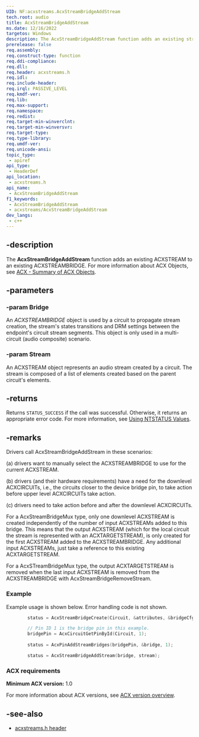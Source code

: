 ```yaml
---
UID: NF:acxstreams.AcxStreamBridgeAddStream
tech.root: audio
title: AcxStreamBridgeAddStream
ms.date: 12/16/2022
targetos: Windows
description: The AcxStreamBridgeAddStream function adds an existing stream to an existing bridge. This function is located in the acxstream header.
prerelease: false
req.assembly: 
req.construct-type: function
req.ddi-compliance: 
req.dll: 
req.header: acxstreams.h
req.idl: 
req.include-header: 
req.irql: PASSIVE_LEVEL
req.kmdf-ver: 
req.lib: 
req.max-support: 
req.namespace: 
req.redist: 
req.target-min-winverclnt: 
req.target-min-winversvr: 
req.target-type: 
req.type-library: 
req.umdf-ver: 
req.unicode-ansi: 
topic_type:
 - apiref
api_type:
 - HeaderDef 
api_location:
 - acxstreams.h
api_name:
 - AcxStreamBridgeAddStream
f1_keywords:
 - AcxStreamBridgeAddStream
 - acxstreams/AcxStreamBridgeAddStream
dev_langs:
 - c++
---
```


## -description

The **AcxStreamBridgeAddStream** function adds an existing ACXSTREAM to an existing ACXSTREAMBRIDGE.  For more information about ACX Objects, see [ACX - Summary of ACX Objects](/windows-hardware/drivers/audio/acx-summary-of-objects).

## -parameters

### -param Bridge

An *ACXSTREAMBRIDGE* object is used by a circuit to propagate stream creation, the stream's states transitions and DRM settings between the endpoint's circuit stream segments. This object is only used in a multi-circuit (audio composite) scenario.

### -param Stream

An ACXSTREAM object represents an audio stream created by a circuit. The stream is composed of a list of elements created based on the parent circuit's elements.

## -returns

Returns `STATUS_SUCCESS` if the call was successful. Otherwise, it returns an appropriate error code. For more information, see [Using NTSTATUS Values](/windows-hardware/drivers/kernel/using-ntstatus-values).

## -remarks

Drivers call AcxStreamBridgeAddStream in these scenarios:

(a) drivers want to manually select the ACXSTREAMBRIDGE to use for the current ACXSTREAM.

(b) drivers (and their hardware requirements) have a need for the downlevel ACXCIRCUITs, i.e., the circuits closer to the device bridge pin, to take action before upper level ACXCIRCUITs take action.

(c) drivers need to take action before and after the downlevel ACXCIRCUITs.

For a AcxStreamBridgeMux type, only one downlevel ACXSTREAM is created independently of the number of input ACXSTREAMs added to this bridge. This means that the output ACXSTREAM (which for the local circuit the stream is represented with an ACXTARGETSTREAM), is only created for the first ACXSTREAM added to the ACXSTREAMBRIDGE. Any additional input ACXSTREAMs, just take a reference to this existing ACXTARGETSTREAM.

For a AcxSTreamBridgeMux type, the output ACXTARGETSTREAM is removed when the last input ACXSTREAM is removed from the ACXSTREAMBRIDGE with AcxStreamBridgeRemoveStream.

### Example

Example usage is shown below. Error handling code is not shown.

```cpp
        status = AcxStreamBridgeCreate(Circuit, &attributes, &bridgeCfg, &bridge);

        // Pin ID 1 is the bridge pin in this example.
        bridgePin = AcxCircuitGetPinById(Circuit, 1);
        
        status = AcxPinAddStreamBridges(bridgePin, &bridge, 1);

        status = AcxStreamBridgeAddStream(bridge, stream);
```

### ACX requirements

**Minimum ACX version:** 1.0

For more information about ACX versions, see [ACX version overview](/windows-hardware/drivers/audio/acx-version-overview).

## -see-also

- [acxstreams.h header](index.md)
